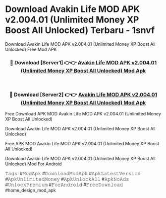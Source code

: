 # Download Avakin Life MOD APK v2.004.01 (Unlimited Money XP Boost All Unlocked) Terbaru - 1snvf
Download Avakin Life MOD APK v2.004.01 (Unlimited Money XP Boost All Unlocked) Free Mod APK

<div align="center">
<h3>🔴 Download [Server1] 👉👉 <a href="https://apk-comot.site?title=Avakin_Life_MOD_APK_v2.004.01_(Unlimited_Money_XP_Boost_All_Unlocked)">Avakin Life MOD APK v2.004.01 (Unlimited Money XP Boost All Unlocked) Mod Apk</a></h3><br>

<h3>🔴 Download [Server2] 👉👉 <a href="https://apk-comot.site?title=Avakin_Life_MOD_APK_v2.004.01_(Unlimited_Money_XP_Boost_All_Unlocked)">Avakin Life MOD APK v2.004.01 (Unlimited Money XP Boost All Unlocked) Mod Apk</a></h3>
</div>


Free Download APK MOD Avakin Life MOD APK v2.004.01 (Unlimited Money XP Boost All Unlocked)

Download Avakin Life MOD APK v2.004.01 (Unlimited Money XP Boost All Unlocked) 

Free APK MOD Avakin Life MOD APK v2.004.01 (Unlimited Money XP Boost All Unlocked) 

Download Avakin Life MOD APK v2.004.01 (Unlimited Money XP Boost All Unlocked) Mod For Android

𝚃𝚊𝚐𝚜: #𝙼𝚘𝚍𝙰𝚙𝚔 #𝙳𝚘𝚠𝚗𝚕𝚘𝚊𝚍𝙼𝚘𝚍𝙰𝚙𝚔 #𝙰𝚙𝚔𝙻𝚊𝚝𝚎𝚜𝚝𝚅𝚎𝚛𝚜𝚒𝚘𝚗 #𝙰𝚙𝚔𝚄𝚗𝚕𝚒𝚖𝚒𝚝𝚎𝚍𝙼𝚘𝚗𝚎𝚢 #𝙰𝚙𝚔𝚄𝚗𝚕𝚘𝚌𝚔𝙰𝚕𝚕 #𝙰𝚙𝚔𝙽𝚘𝙰𝚍𝚜 #𝚄𝚗𝚕𝚘𝚌𝚔𝙿𝚛𝚎𝚖𝚒𝚞𝚖 #𝙵𝚘𝚛𝙰𝚗𝚍𝚛𝚘𝚒𝚍 #𝙵𝚛𝚎𝚎𝙳𝚘𝚠𝚗𝚕𝚘𝚊𝚍 #home_design_mod_apk